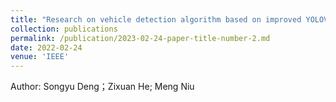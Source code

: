 ```yaml
---
title: "Research on vehicle detection algorithm based on improved YOLOV5"
collection: publications
permalink: /publication/2023-02-24-paper-title-number-2.md
date: 2022-02-24
venue: 'IEEE'
---
```

Author: Songyu Deng；Zixuan He; Meng Niu


